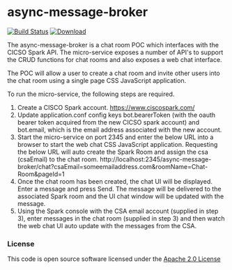 # async-message-broker

[![Build Status](https://travis-ci.org/hmrc/async-message-broker.svg)](https://travis-ci.org/hmrc/async-message-broker) [ ![Download](https://api.bintray.com/packages/hmrc/releases/async-message-broker/images/download.svg) ](https://bintray.com/hmrc/releases/async-message-broker/_latestVersion)

The async-message-broker is a chat room POC which interfaces with the CICSO Spark API. The micro-service exposes a number of API's to support the CRUD functions for chat rooms and also exposes a web chat interface. 

The POC will allow a user to create a chat room and invite other users into the chat room using a single page CSS JavaScript application. 

To run the micro-service, the following steps are required. 

1. Create a CISCO Spark account. https://www.ciscospark.com/
2. Update application.conf config keys bot.bearerToken (with the oauth bearer token acquired from the new CICSO spark account) and bot.email, which is the email address associated with the new account. 
3. Start the micro-service on port 2345 and enter the below URL into a browser to start the web chat CSS JavaScript application. Requesting the below URL will auto create the Spark Room and assign the csa (csaEmail) to the chat room. 
http://localhost:2345/async-message-broker/chat?csaEmail=someemailaddress.com&roomName=Chat-Room&pageId=1 
4. Once the chat room has been created, the chat UI will be displayed. Enter a message and press Send. The message will be delivered to the associated Spark room and the UI chat window will be updated with the message. 
5. Using the Spark console with the CSA email account (supplied in step 3), enter messages in the chat room (supplied in step 3) and then watch the web chat UI auto update with the messages from the CSA.


### License

This code is open source software licensed under the [Apache 2.0 License]("http://www.apache.org/licenses/LICENSE-2.0.html")
